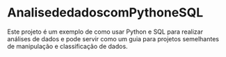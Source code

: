 # AnalisededadoscomPythoneSQL
Este projeto é um exemplo de como usar Python e SQL para realizar análises de dados e pode servir como um guia para projetos semelhantes de manipulação e classificação de dados.
